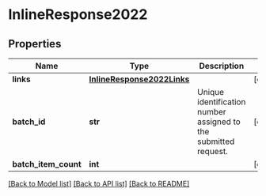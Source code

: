 # InlineResponse2022

## Properties
Name | Type | Description | Notes
------------ | ------------- | ------------- | -------------
**links** | [**InlineResponse2022Links**](InlineResponse2022Links.md) |  | [optional] 
**batch_id** | **str** | Unique identification number assigned to the submitted request. | [optional] 
**batch_item_count** | **int** |  | [optional] 

[[Back to Model list]](../README.md#documentation-for-models) [[Back to API list]](../README.md#documentation-for-api-endpoints) [[Back to README]](../README.md)


